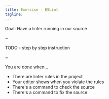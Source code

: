 ```yaml
---
title: Exercise - ESLint
tagline:
---
```


<div class="goal"></div>

Goal: Have a linter running in our source

~

TODO - step by step instruction

~


<div class="checklist"></div>

You are done when...

* There are linter rules in the project
* Your editor shows when you violate the rules
* There's a command to check the source
* There's a command to fix the source
